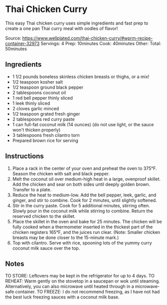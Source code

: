 # Thai Chicken Curry

This easy Thai chicken curry uses simple ingredients and fast prep to create a one pan Thai curry meal with oodles of flavor!

Source: https://www.wellplated.com/thai-chicken-curry/#wprm-recipe-container-32973
Servings: 4
Prep: 10minutes
Cook: 40minutes
Other: 
Total: 50minutes

## Ingredients

- 1 1/2 pounds boneless skinless chicken breasts or thighs, or a mix!
- 1/2 teaspoon kosher salt
- 1/2 teaspoon ground black pepper
- 2 tablespoons coconut oil
- 1 red bell pepper thinly sliced
- 1 leek thinly sliced
- 2 cloves garlic minced
- 1/2 teaspoon grated fresh ginger
- 2 tablespoons red curry paste
- 1 can full-fat coconut milk (14 ounces) (do not use light, or the sauce won't thicken properly)
- 3 tablespoons fresh cilantro torn
- Prepared brown rice for serving

## Instructions

1. Place a rack in the center of your oven and preheat the oven to 375°F. Season the chicken with salt and black pepper.
1. Melt the coconut oil over medium-high heat in a large, ovenproof skillet. Add the chicken and sear on both sides until deeply golden brown. Transfer to a plate.
1. Reduce the heat to medium-low. Add the bell pepper, leek, garlic, and ginger, and stir to combine. Cook for 2 minutes, until slightly softened.
1. Stir in the curry paste. Cook for 5 additional minutes, stirring often. Slowly pour in the coconut milk while stirring to combine. Return the reserved chicken to the skillet.
1. Place the skillet in the oven and bake for 25 minutes. The chicken will be fully cooked when a thermometer inserted in the thickest part of the chicken registers 165°F, and the juices run clear. (Note: Smaller chicken breasts may be done closer to the 15-minute mark.)
1. Top with cilantro. Serve with rice, spooning lots of the yummy curry coconut milk sauce over the top.

## Notes

TO STORE: Leftovers may be kept in the refrigerator for up to 4 days.
TO REHEAT: Warm gently on the stovetop in a saucepan or wok until steaming. Alternatively, you can also microwave until heated through in a microwave-safe container.
TO FREEZE: I do not recommend freezing, as I have not had the best luck freezing sauces with a coconut milk base.
